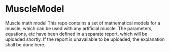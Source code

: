 # MuscleModel
Muscle math model
This repo contains a set of mathematical models for a muscle, which can be used with any artificial muscle. The parameters, equations, etc have been defined in a separate report, which will be uploaded shortly. If the report is unavailable to be uploaded, the explanation shall be done here.
